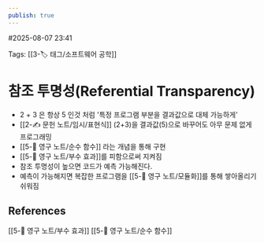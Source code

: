 ```yaml
---
publish: true
---
```

#2025-08-07 23:41

Tags: [[3-🏷️ 태그/소프트웨어 공학]]

# 참조 투명성(Referential Transparency)
- 2 + 3 은 항상 5 인것 처럼 '특정 프로그램 부분을 결과값으로 대체 가능하게'
- [[2-✍️ 문헌 노트/임시/표현식]] (2+3)을 결과값(5)으로 바꾸어도 아무 문제 없게 프로그래밍
- [[5-💎 영구 노트/순수 함수]] 라는 개념을 통해 구현
- [[5-💎 영구 노트/부수 효과]]를 피함으로써 지켜짐
- 참조 투명성이 높으면 코드가 예측 가능해진다.
- 예측이 가능해지면 복잡한 프로그램을 [[5-💎 영구 노트/모듈화]]를 통해 쌓아올리기 쉬워짐
## References
[[5-💎 영구 노트/부수 효과]]
[[5-💎 영구 노트/순수 함수]]

